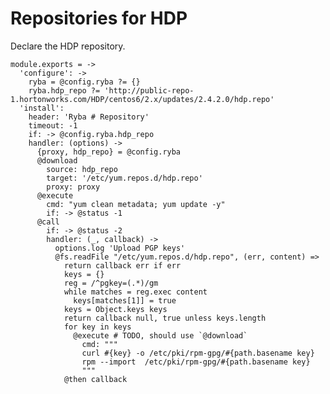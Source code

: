 
# Repositories for HDP

Declare the HDP repository.

    module.exports = ->
      'configure': ->
        ryba = @config.ryba ?= {}
        ryba.hdp_repo ?= 'http://public-repo-1.hortonworks.com/HDP/centos6/2.x/updates/2.4.2.0/hdp.repo'
      'install': 
        header: 'Ryba # Repository'
        timeout: -1
        if: -> @config.ryba.hdp_repo
        handler: (options) ->
          {proxy, hdp_repo} = @config.ryba
          @download
            source: hdp_repo
            target: '/etc/yum.repos.d/hdp.repo'
            proxy: proxy
          @execute
            cmd: "yum clean metadata; yum update -y"
            if: -> @status -1
          @call
            if: -> @status -2
            handler: (_, callback) ->
              options.log 'Upload PGP keys'
              @fs.readFile "/etc/yum.repos.d/hdp.repo", (err, content) =>
                return callback err if err
                keys = {}
                reg = /^pgkey=(.*)/gm
                while matches = reg.exec content
                  keys[matches[1]] = true
                keys = Object.keys keys
                return callback null, true unless keys.length
                for key in keys
                  @execute # TODO, should use `@download`
                    cmd: """
                    curl #{key} -o /etc/pki/rpm-gpg/#{path.basename key}
                    rpm --import  /etc/pki/rpm-gpg/#{path.basename key}
                    """
                @then callback
